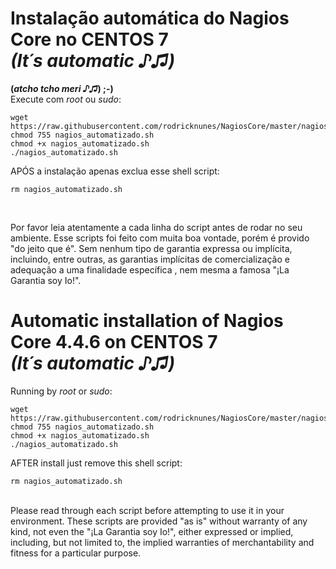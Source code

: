 # Instalação automática do Nagios Core no CENTOS 7 <br> <i>(It´s automatic ♪♫)</i>
<b>(<i>atcho tcho meri ♪♫</i>) ;-)</b>
<br>
Execute com <i>root</i> ou <i>sudo</i>:
<pre><code>wget https://raw.githubusercontent.com/rodricknunes/NagiosCore/master/nagios_automatizado.sh</code>
<code>chmod 755 nagios_automatizado.sh</code>
<code>chmod +x nagios_automatizado.sh</code>
<code>./nagios_automatizado.sh</code></pre>
APÓS a instalação apenas exclua esse shell script:
<pre><code>rm nagios_automatizado.sh</code></pre>
<br>

Por favor leia atentamente a cada linha do script antes de rodar no seu ambiente.
Esse scripts foi feito com muita boa vontade, porém é provido "do jeito que é". Sem nenhum tipo de garantia expressa ou implícita, incluindo, entre outras, as garantias implícitas de comercialização e adequação a uma finalidade específica , nem mesma a famosa "¡La Garantia soy Io!".<br>

# Automatic installation of Nagios Core 4.4.6 on CENTOS 7 <br> <i>(It´s automatic ♪♫)</i>
Running by <i>root</i> or <i>sudo</i>:
<pre><code>wget https://raw.githubusercontent.com/rodricknunes/NagiosCore/master/nagios_automatizado.sh</code>
<code>chmod 755 nagios_automatizado.sh</code>
<code>chmod +x nagios_automatizado.sh</code>
<code>./nagios_automatizado.sh</code></pre>

AFTER install just remove this shell script:
<pre><code>rm nagios_automatizado.sh</code></pre>
<br>
Please read through each script before attempting to use it in your environment. These scripts are provided "as is" without warranty of any kind, not even the "¡La Garantia soy Io!", either expressed or implied, including, but not limited to, the implied warranties of merchantability and fitness for a particular purpose. <br>
